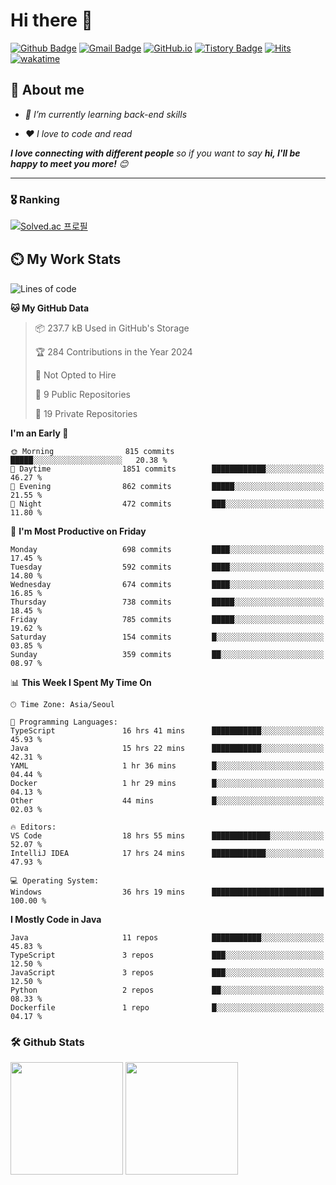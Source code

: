 # Hi there 👋
[![Github Badge](https://img.shields.io/badge/-uiw6unoh-grey?style=flat&logo=github&logoColor=white&link=https://github.com/uiw6unoh/)](https://www.github.com/uiw6unoh/) 
[![Gmail Badge](https://img.shields.io/badge/-uiw6unoh@naver.com-c14438?style=flat&logo=Gmail&logoColor=white&link=mailto:uiw6unoh@naver.com)](mailto:uiw6unoh@naver.com) 
[![GitHub.io](https://img.shields.io/badge/GitHub.io-orange?style=flat&logoColor=white)](https://uiw6unoh.github.io/)
[![Tistory Badge](https://img.shields.io/badge/Tech%20Blog-yellow?style=flat&logoColor=white)](https://uiw6unoh-log.vercel.app/)
[![Hits](https://hits.seeyoufarm.com/api/count/incr/badge.svg?url=https%3A%2F%2Fgithub.com%2Fuiw6unoh&count_bg=%2379C83D&title_bg=%23555555&icon=&icon_color=%23E7E7E7&title=hits&edge_flat=false)](https://hits.seeyoufarm.com)
[![wakatime](https://wakatime.com/badge/user/54252e40-b19e-45e1-9ec9-fb1c5a26c628.svg)](https://wakatime.com/@54252e40-b19e-45e1-9ec9-fb1c5a26c628)
<!-- [![Portfolio Badge](https://img.shields.io/badge/portfolio-web-blue?style=flat&link=https://github.com/uiw6unoh/)](https://github.com/uiw6unoh/)  -->

## 💬 About me
<em>
 
- 🌱 I’m currently learning back-end skills
 
- ❤️ I love to code and read
</em>

<em><b>I love connecting with different people</b> so if you want to say <b>hi, I'll be happy to meet you more!</b> 😊</em>

---
### 🎖️ Ranking
[![Solved.ac 프로필](http://mazassumnida.wtf/api/v2/generate_badge?boj=uiw6unoh)](https://www.acmicpc.net/user/uiw6unoh)

## ⏲️ My Work Stats
<!--[![uiw6unoh's wakatime stats](https://github-readme-stats.vercel.app/api/wakatime?username=uiw6unoh)]-->

<!--START_SECTION:waka-->
![Lines of code](https://img.shields.io/badge/From%20Hello%20World%20I%27ve%20Written-3.0%20million%20lines%20of%20code-blue)

**🐱 My GitHub Data** 

> 📦 237.7 kB Used in GitHub's Storage 
 > 
> 🏆 284 Contributions in the Year 2024
 > 
> 🚫 Not Opted to Hire
 > 
> 📜 9 Public Repositories 
 > 
> 🔑 19 Private Repositories 
 > 
**I'm an Early 🐤** 

```text
🌞 Morning                815 commits         █████░░░░░░░░░░░░░░░░░░░░   20.38 % 
🌆 Daytime                1851 commits        ████████████░░░░░░░░░░░░░   46.27 % 
🌃 Evening                862 commits         █████░░░░░░░░░░░░░░░░░░░░   21.55 % 
🌙 Night                  472 commits         ███░░░░░░░░░░░░░░░░░░░░░░   11.80 % 
```
📅 **I'm Most Productive on Friday** 

```text
Monday                   698 commits         ████░░░░░░░░░░░░░░░░░░░░░   17.45 % 
Tuesday                  592 commits         ████░░░░░░░░░░░░░░░░░░░░░   14.80 % 
Wednesday                674 commits         ████░░░░░░░░░░░░░░░░░░░░░   16.85 % 
Thursday                 738 commits         █████░░░░░░░░░░░░░░░░░░░░   18.45 % 
Friday                   785 commits         █████░░░░░░░░░░░░░░░░░░░░   19.62 % 
Saturday                 154 commits         █░░░░░░░░░░░░░░░░░░░░░░░░   03.85 % 
Sunday                   359 commits         ██░░░░░░░░░░░░░░░░░░░░░░░   08.97 % 
```


📊 **This Week I Spent My Time On** 

```text
🕑︎ Time Zone: Asia/Seoul

💬 Programming Languages: 
TypeScript               16 hrs 41 mins      ███████████░░░░░░░░░░░░░░   45.93 % 
Java                     15 hrs 22 mins      ███████████░░░░░░░░░░░░░░   42.31 % 
YAML                     1 hr 36 mins        █░░░░░░░░░░░░░░░░░░░░░░░░   04.44 % 
Docker                   1 hr 29 mins        █░░░░░░░░░░░░░░░░░░░░░░░░   04.13 % 
Other                    44 mins             █░░░░░░░░░░░░░░░░░░░░░░░░   02.03 % 

🔥 Editors: 
VS Code                  18 hrs 55 mins      █████████████░░░░░░░░░░░░   52.07 % 
IntelliJ IDEA            17 hrs 24 mins      ████████████░░░░░░░░░░░░░   47.93 % 

💻 Operating System: 
Windows                  36 hrs 19 mins      █████████████████████████   100.00 % 
```

**I Mostly Code in Java** 

```text
Java                     11 repos            ███████████░░░░░░░░░░░░░░   45.83 % 
TypeScript               3 repos             ███░░░░░░░░░░░░░░░░░░░░░░   12.50 % 
JavaScript               3 repos             ███░░░░░░░░░░░░░░░░░░░░░░   12.50 % 
Python                   2 repos             ██░░░░░░░░░░░░░░░░░░░░░░░   08.33 % 
Dockerfile               1 repo              █░░░░░░░░░░░░░░░░░░░░░░░░   04.17 % 
```




<!--END_SECTION:waka-->

### 🛠️ Github Stats <br/>
<p>
  <img height="180em" src="https://github-readme-stats-git-masterrstaa-rickstaa.vercel.app/api?username=uiw6unoh&show_icons=true&include_all_commits=true">
  <img height="180em" src="https://github-readme-stats-git-masterrstaa-rickstaa.vercel.app/api/top-langs/?username=uiw6unoh&layout=compact">
</p>

